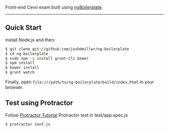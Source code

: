 Front-end Cevo exam built using [ngBoilerplate](https://github.com/ngbp/ngbp).

***

## Quick Start

Install Node.js and then:

```sh
$ git clone git://github.com/joshdmiller/ng-boilerplate
$ cd ng-boilerplate
$ sudo npm -g install grunt-cli bower
$ npm install
$ bower install
$ grunt watch
```

Finally, open `file:///path/to/ng-boilerplate/build/index.html` in your browser.

## Test using Protractor
Follow  [Protractor Tutorial](http://www.protractortest.org/#/tutorial)
Protractor test in test/app.spec.js

```sh
$ protractor conf.js
```